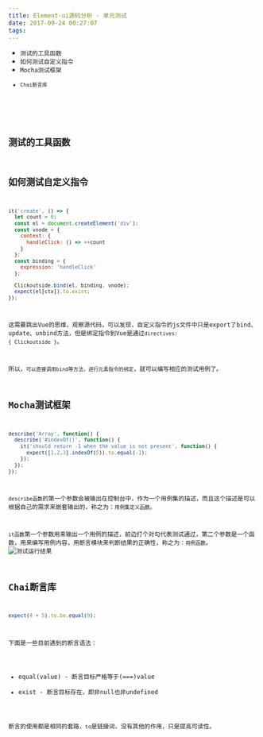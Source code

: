 ```yaml
---
title: Element-ui源码分析 - 单元测试
date: 2017-09-24 00:27:07
tags:
---
```

+ <code>测试的工具函数</code>  
+ <code>如何测试自定义指令</code>  
+ <code>Mocha测试框架  
+ <code>Chai断言库</code>  
  
<!-- more -->

## 测试的工具函数

## 如何测试自定义指令
```javascript
it('create', () => {
  let count = 0;
  const el = document.createElement('div');
  const vnode = {
    context: {
      handleClick: () => ++count
    }
  };
  const binding = {
    expression: 'handleClick'
  };

  Clickoutside.bind(el, binding, vnode);
  expect(el[ctx]).to.exist;
});
```
这需要跳出Vue的思维，观察源代码，可以发现，自定义指令的js文件中只是export了bind、update、unbind方法，但是绑定指令到Vue是通过<code>directives: { Clickoutside }</code>。  

所以，<code>可以直接调用bind等方法，进行元素指令的绑定</code>，就可以编写相应的测试用例了。

## Mocha测试框架
```javascript
describe('Array', function() {
  describe('#indexOf()', function() {
    it('should return -1 when the value is not present', function() {
      expect([1,2,3].indexOf(5)).to.equal(-1);
    });
  });
});
```
<code>describe函数</code>的第一个参数会被输出在控制台中，作为一个用例集的描述，而且这个描述是可以根据自己的需求来嵌套输出的，称之为：<code>用例集定义函数</code>。

<code>it函数</code>第一个参数用来输出一个用例的描述，前边打个对勾代表测试通过，第二个参数是一个函数，用来编写用例内容，用断言模块来判断结果的正确性，称之为：<code>用例函数</code>。
![测试运行结果](/blog/img/17.9.27.png)

## Chai断言库
```javascript
expect(4 + 5).to.be.equal(9);
```
下面是一些目前遇到的断言语法：
+ equal(value) - 断言目标严格等于(===)value 
+ exist - 断言目标存在，即非null也非undefined  

断言的使用都是相同的套路，<code>to</code>是链接词，没有其他的作用，只是提高可读性。